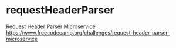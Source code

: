# requestHeaderParser
 Request Header Parser Microservice https://www.freecodecamp.org/challenges/request-header-parser-microservice
